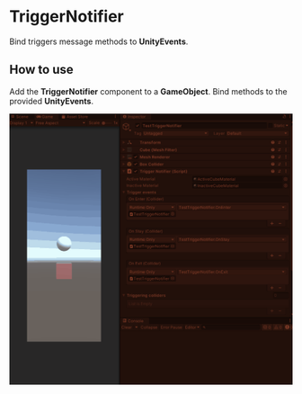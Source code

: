# TriggerNotifier
Bind triggers message methods to **UnityEvents**.

## How to use
Add the **TriggerNotifier** component to a **GameObject**.
Bind methods to the provided **UnityEvents**.

![](img/TriggerNotifierComponentPreview.gif)
